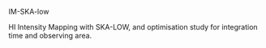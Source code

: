 IM-SKA-low

HI Intensity Mapping with SKA-LOW, and optimisation study for integration time and observing area.
